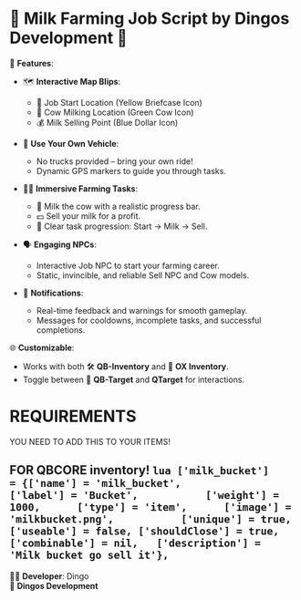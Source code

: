 # **🚜 Milk Farming Job Script by Dingos Development 🐄**

🌟 **Features**:
- 🗺️ **Interactive Map Blips**:
  - 📍 Job Start Location (Yellow Briefcase Icon)
  - 🐄 Cow Milking Location (Green Cow Icon)
  - 💰 Milk Selling Point (Blue Dollar Icon)

- 🚗 **Use Your Own Vehicle**:
  - No trucks provided – bring your own ride!
  - Dynamic GPS markers to guide you through tasks.

- 🧑‍🌾 **Immersive Farming Tasks**:
  - 🐄 Milk the cow with a realistic progress bar.
  - 💵 Sell your milk for a profit.
  - 🎯 Clear task progression: Start → Milk → Sell.

- 🗣️ **Engaging NPCs**:
  - Interactive Job NPC to start your farming career.
  - Static, invincible, and reliable Sell NPC and Cow models.

- 🔔 **Notifications**:
  - Real-time feedback and warnings for smooth gameplay.
  - Messages for cooldowns, incomplete tasks, and successful completions.

🌐 **Customizable**:
- Works with both 🛠️ **QB-Inventory** and 🔧 **OX Inventory**.
- Toggle between 🎯 **QB-Target** and **QTarget** for interactions.

# REQUIREMENTS

YOU NEED TO ADD THIS TO YOUR ITEMS!

FOR QBCORE inventory!
` lua
['milk_bucket'] 				 = {['name'] = 'milk_bucket', 			  	  	['label'] = 'Bucket', 			['weight'] = 1000, 		['type'] = 'item', 		['image'] = 'milkbucket.png', 			['unique'] = true, 		['useable'] = false, ['shouldClose'] = true,	   ['combinable'] = nil,   ['description'] = 'Milk bucket go sell it'}, `
---

👨‍💻 **Developer**: Dingo  
🏢 **Dingos Development**  
